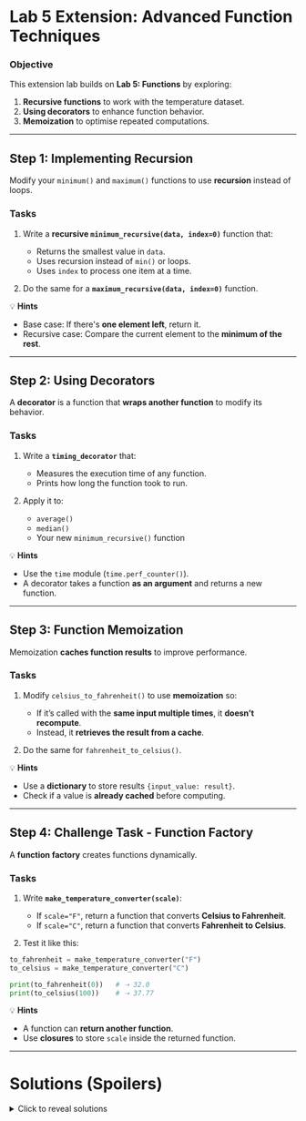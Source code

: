 # **Lab 5 Extension: Advanced Function Techniques**
### **Objective**
This extension lab builds on **Lab 5: Functions** by exploring:
1. **Recursive functions** to work with the temperature dataset.
2. **Using decorators** to enhance function behavior.
3. **Memoization** to optimise repeated computations.

---

## **Step 1: Implementing Recursion**
Modify your `minimum()` and `maximum()` functions to use **recursion** instead of loops.

### **Tasks**
1. Write a **recursive `minimum_recursive(data, index=0)`** function that:
   - Returns the smallest value in `data`.
   - Uses recursion instead of `min()` or loops.
   - Uses `index` to process one item at a time.

2. Do the same for a **`maximum_recursive(data, index=0)`** function.

💡 **Hints**
- Base case: If there's **one element left**, return it.
- Recursive case: Compare the current element to the **minimum of the rest**.

---

## **Step 2: Using Decorators**
A **decorator** is a function that **wraps another function** to modify its behavior.

### **Tasks**
1. Write a **`timing_decorator`** that:
   - Measures the execution time of any function.
   - Prints how long the function took to run.

2. Apply it to:
   - `average()`
   - `median()`
   - Your new `minimum_recursive()` function

💡 **Hints**
- Use the `time` module (`time.perf_counter()`).
- A decorator takes a function **as an argument** and returns a new function.

---

## **Step 3: Function Memoization**
Memoization **caches function results** to improve performance.

### **Tasks**
1. Modify `celsius_to_fahrenheit()` to use **memoization** so:
   - If it’s called with the **same input multiple times**, it **doesn’t recompute**.
   - Instead, it **retrieves the result from a cache**.

2. Do the same for `fahrenheit_to_celsius()`.

💡 **Hints**
- Use a **dictionary** to store results `{input_value: result}`.
- Check if a value is **already cached** before computing.

---

## **Step 4: Challenge Task - Function Factory**
A **function factory** creates functions dynamically.

### **Tasks**
1. Write **`make_temperature_converter(scale)`**:
   - If `scale="F"`, return a function that converts **Celsius to Fahrenheit**.
   - If `scale="C"`, return a function that converts **Fahrenheit to Celsius**.

2. Test it like this:
```python
to_fahrenheit = make_temperature_converter("F")
to_celsius = make_temperature_converter("C")

print(to_fahrenheit(0))   # ➝ 32.0
print(to_celsius(100))    # ➝ 37.77
```

💡 **Hints**
- A function can **return another function**.
- Use **closures** to store `scale` inside the returned function.

---

# **Solutions (Spoilers)**
<details>
<summary>Click to reveal solutions</summary>

```python
import time

# Step 1: Recursion
def minimum_recursive(data, index=0):
    """Finds the minimum value using recursion."""
    if index == len(data) - 1:
        return data[index]
    return min(data[index], minimum_recursive(data, index + 1))

def maximum_recursive(data, index=0):
    """Finds the maximum value using recursion."""
    if index == len(data) - 1:
        return data[index]
    return max(data[index], maximum_recursive(data, index + 1))

# Step 2: Decorators
def timing_decorator(func):
    """Measures execution time of a function."""
    def wrapper(*args, **kwargs):
        start = time.perf_counter()
        result = func(*args, **kwargs)
        end = time.perf_counter()
        print(f"{func.__name__} took {end - start:.6f} seconds")
        return result
    return wrapper

@timing_decorator
def average(data):
    return sum(data) / len(data)

@timing_decorator
def median(data):
    sorted_data = sorted(data)
    mid = len(data) // 2
    return sorted_data[mid] if len(data) % 2 else (sorted_data[mid - 1] + sorted_data[mid]) / 2

# Step 3: Memoization
def memoized_celsius_to_fahrenheit():
    cache = {}
    def convert(celsius):
        if celsius in cache:
            return cache[celsius]
        result = (celsius * 9 / 5) + 32
        cache[celsius] = result
        return result
    return convert

celsius_to_fahrenheit = memoized_celsius_to_fahrenheit()

# Step 4: Function Factory
def make_temperature_converter(scale):
    if scale == "F":
        return lambda c: (c * 9 / 5) + 32
    elif scale == "C":
        return lambda f: (f - 32) * 5 / 9
    else:
        raise ValueError("Invalid scale")

to_fahrenheit = make_temperature_converter("F")
to_celsius = make_temperature_converter("C")

print(to_fahrenheit(0))  # 32.0
print(to_celsius(100))   # 37.77
```
</details>
